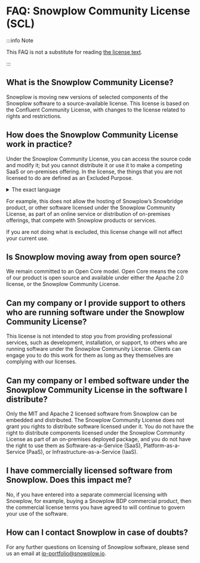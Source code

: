# FAQ: Snowplow Community License (SCL)

:::info Note

This FAQ is not a substitute for reading [the license text](/community-license-1.0/).

:::

## What is the Snowplow Community License?

Snowplow is moving new versions of selected components of the Snowplow software to a source-available license. This license is based on the Confluent Community License, with changes to the license related to rights and restrictions.

## How does the Snowplow Community License work in practice?

Under the Snowplow Community License, you can access the source code and modify it; but you cannot distribute it or use it to make a competing SaaS or on-premises offering. In the license, the things that you are not licensed to do are defined as an Excluded Purpose.

<details>
<summary>The exact language</summary>

For purposes of this Agreement, “Excluded Purpose” means making available any on-premises or distributed software product, software-as-a-service, platform-as-a-service, infrastructure-as-a-service, or another similar online service, that competes with any Snowplow products or services that Snowplow or any of its affiliates provide using the Software.

</details>

For example, this does not allow the hosting of Snowplow’s Snowbridge product, or other software licensed under the Snowplow Community License, as part of an online service or distribution of on-premises offerings, that compete with Snowplow products or services. 

If you are not doing what is excluded, this license change will not affect your current use.

## Is Snowplow moving away from open source?

We remain committed to an Open Core model. Open Core means the core of our product is open source and available under either the Apache 2.0 license, or the Snowplow Community License.

## Can my company or I provide support to others who are running software under the Snowplow Community License?

This license is not intended to stop you from providing professional services, such as development, installation, or support, to others who are running software under the Snowplow Community License. Clients can engage you to do this work for them as long as they themselves are complying with our licenses.

## Can my company or I embed software under the Snowplow Community License in the software I distribute?

Only the MIT and Apache 2 licensed software from Snowplow can be embedded and distributed. The Snowplow Community License does not grant you rights to distribute software licensed under it. You do not have the right to distribute components licensed under the Snowplow Community License as part of an on-premises deployed package, and you do not have the right to use them as Software-as-a-Service (SaaS), Platform-as-a-Service (PaaS), or Infrastructure-as-a-Service (IaaS).

## I have commercially licensed software from Snowplow. Does this impact me?

No, if you have entered into a separate commercial licensing with Snowplow, for example, buying a Snowplow BDP commercial product, then the commercial license terms you have agreed to will continue to govern your use of the software.

## How can I contact Snowplow in case of doubts?

For any further questions on licensing of Snowplow software, please send us an email at ip-portfolio@snowplow.io.
